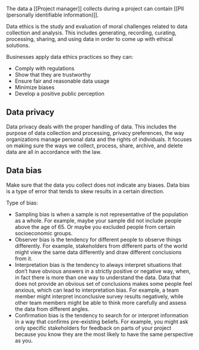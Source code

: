 The data a [[Project manager]] collects during a project can contain [[PII (personally identifiable information)]].

Data ethics is the study and evaluation of moral challenges related to data collection and analysis. 
This includes generating, recording, curating, processing, sharing, and using data in order to come up with ethical solutions.

Businesses apply data ethics practices so they can:
- Comply with regulations
- Show that they are trustworthy
- Ensure fair and reasonable data usage
- Minimize biases
- Develop a positive public perception


## Data privacy
Data privacy deals with the proper handling of data. This includes the purpose of data collection and processing, privacy preferences, the way organizations manage personal data and the rights of individuals. It focuses on making sure the ways we collect, process, share, archive, and delete data are all in accordance with the law.

## Data bias
Make sure that the data you collect does not indicate any biases. Data bias is a type of error that tends to skew results in a certain direction.

Type of bias:
- Sampling bias is when a sample is not representative of the population as a whole. For example, maybe your sample did not include people above the age of 65. Or maybe you excluded people from certain socioeconomic groups.
- Observer bias is the tendency for different people to observe things differently. For example, stakeholders from different parts of the world might view the same data differently and draw different conclusions from it. 
- Interpretation bias is the tendency to always interpret situations that don’t have obvious answers in a strictly positive or negative way, when, in fact there is more than one way to understand the data. Data that does not provide an obvious set of conclusions makes some people feel anxious, which can lead to interpretation bias. For example, a team member might interpret inconclusive survey results negatively, while other team members might be able to think more carefully and assess the data from different angles. 
- Confirmation bias is the tendency to search for or interpret information in a way that confirms pre-existing beliefs. For example, you might ask only specific stakeholders for feedback on parts of your project because you know they are the most likely to have the same perspective as you.